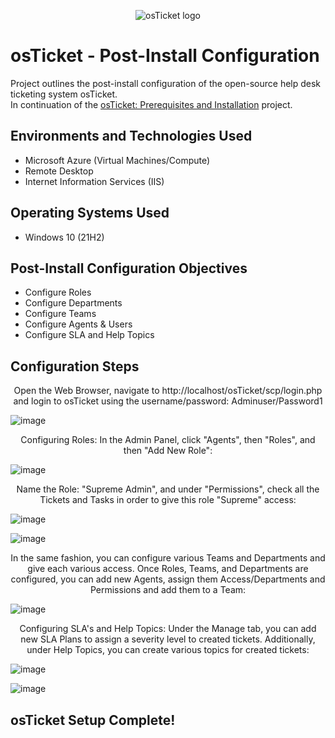 <p align="center">
<img src="https://i.imgur.com/Clzj7Xs.png" alt="osTicket logo"/>
</p>

<h1>osTicket - Post-Install Configuration</h1>

Project outlines the post-install configuration of the open-source help desk ticketing system osTicket.  
In continuation of the [osTicket: Prerequisites and Installation](https://github.com/jasonpaulhuyck/osticket-prereqs) project.

<h2>Environments and Technologies Used</h2>

- Microsoft Azure (Virtual Machines/Compute)
- Remote Desktop
- Internet Information Services (IIS)

<h2>Operating Systems Used </h2>

- Windows 10</b> (21H2)

<h2>Post-Install Configuration Objectives</h2>

- Configure Roles
- Configure Departments
- Configure Teams
- Configure Agents & Users
- Configure SLA and Help Topics

<h2>Configuration Steps</h2>
<p align="center">
Open the Web Browser, navigate to http://localhost/osTicket/scp/login.php and login to osTicket using the username/password: Adminuser/Password1
  
![image](https://github.com/user-attachments/assets/69b7c61f-5a56-415c-a4ac-840a639560b0)


<p align="center">
Configuring Roles: In the Admin Panel, click "Agents", then "Roles", and then "Add New Role":

![image](https://github.com/user-attachments/assets/c983aef0-78ad-4d83-9795-3f64ab282e87)

<p align="center">
Name the Role: "Supreme Admin", and under "Permissions", check all the Tickets and Tasks in order to give this role "Supreme" access:

![image](https://github.com/user-attachments/assets/06b3c303-c8f9-45a9-835d-a2b493207120)

![image](https://github.com/user-attachments/assets/97969b08-83f5-4e6d-ae0d-97a38c6f724c)
<p align="center">
In the same fashion, you can configure various Teams and Departments and give each various access.  Once Roles, Teams, and Departments are configured, you can add new Agents, assign them Access/Departments and Permissions and add them to a Team:

![image](https://github.com/user-attachments/assets/8dacfa14-1b15-4f0f-aa2a-77e095b38915)

<p align="center">
Configuring SLA's and Help Topics:  Under the Manage tab, you can add new SLA Plans to assign a severity level to created tickets.  Additionally, under Help Topics, you can create various topics for created tickets:

![image](https://github.com/user-attachments/assets/4d8ef2e8-9452-4173-8bf6-17dc9c598628)

![image](https://github.com/user-attachments/assets/cc6c3f5d-6c3c-466c-a01e-2f594463a2af)

<h2>osTicket Setup Complete!</h2>









